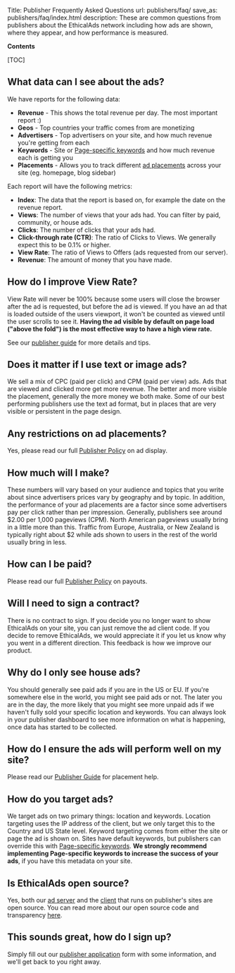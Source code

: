 Title: Publisher Frequently Asked Questions
url: publishers/faq/
save_as: publishers/faq/index.html
description: These are common questions from publishers about the EthicalAds network including how ads are shown, where they appear, and how performance is measured.

**Contents**

[TOC]

## What data can I see about the ads?

We have reports for the following data:

* **Revenue** - This shows the total revenue per day. The most important report :)
* **Geos** - Top countries your traffic comes from are monetizing
* **Advertisers** - Top advertisers on your site, and how much revenue you're getting from each
* **Keywords** - Site or [Page-specific keywords](https://ethical-ad-client.readthedocs.io/en/latest/#page-specific-keywords) and how much revenue each is getting you
* **Placements** - Allows you to track different [ad placements](https://ethical-ad-client.readthedocs.io/en/latest/#ad-placement-reporting) across your site (eg. homepage, blog sidebar)

Each report will have the following metrics:

* **Index**: The data that the report is based on, for example the date on the revenue report.
* **Views**: The number of views that your ads had. You can filter by paid, community, or house ads.
* **Clicks**: The number of clicks that your ads had.
* **Click-through rate (CTR)**: The ratio of Clicks to Views. We generally expect this to be 0.1% or higher.
* **View Rate**: The ratio of Views to Offers (ads requested from our server).
* **Revenue**: The amount of money that you have made.

## How do I improve View Rate?

View Rate will never be 100% because some users will close the browser after the ad is requested,
but before the ad is viewed.
If you have an ad that is loaded outside of the users viewport,
it won't be counted as viewed until the user scrolls to see it.
**Having the ad visible by default on page load ("above the fold") is the most effective way to have a high view rate.**

See our [publisher guide]({filename}learning-hub/publisher-guide.md) for more details and tips.


## Does it matter if I use text or image ads?

We sell a mix of CPC (paid per click) and CPM (paid per view) ads.
Ads that are viewed and clicked more get more revenue.
The better and more visible the placement, generally the more money we both make.
Some of our best performing publishers use the text ad format,
but in places that are very visible or persistent in the page design.


## Any restrictions on ad placements?

Yes, please read our full [Publisher Policy](/publisher-policy/#ad-display) on ad display.


## How much will I make?

These numbers will vary based on your audience and topics that you write about
since advertisers prices vary by geography and by topic.
In addition, the performance of your ad placements are a factor
since some advertisers pay per click rather than per impression.
Generally, publishers see around $2.00 per 1,000 pageviews (CPM).
North American pageviews usually bring in a little more than this.
Traffic from Europe, Australia, or New Zealand is typically right about $2
while ads shown to users in the rest of the world usually bring in less.


## How can I be paid?

Please read our full [Publisher Policy](/publisher-policy/#payouts) on payouts.


## Will I need to sign a contract?

There is no contract to sign.
If you decide you no longer want to show EthicalAds on your site,
you can just remove the ad client code.
If you decide to remove EthicalAds, we would appreciate it if you let us know why
you went in a different direction.
This feedback is how we improve our product.


## Why do I only see house ads?

You should generally see paid ads if you are in the US or EU.
If you're somewhere else in the world,
you might see paid ads or not.
The later you are in the day,
the more likely that you might see more unpaid ads if we haven't fully sold your specific location and keywords.
You can always look in your publisher dashboard to see more information on what is happening, once data has started to be collected.

## How do I ensure the ads will perform well on my site?

Please read our [Publisher Guide](/publisher-guide) for placement help.


## How do you target ads?

We target ads on two primary things: location and keywords.
Location targeting uses the IP address of the client,
but we only target this to the Country and US State level.
Keyword targeting comes from either the site or page the ad is shown on.
Sites have default keywords,
but publishers can override this with [Page-specific keywords](https://ethical-ad-client.readthedocs.io/en/latest/#page-specific-keywords).
**We strongly recommend implementing Page-specific keywords to increase the success of your ads**,
if you have this metadata on your site.


## Is EthicalAds open source?

Yes, both our [ad server](https://github.com/readthedocs/ethical-ad-server)
and the [client](https://github.com/readthedocs/ethical-ad-client) that runs on publisher's sites are open source.
You can read more about our open source code and transparency [here]({filename}open-source.md).


## This sounds great, how do I sign up?

Simply fill out our [publisher application](/publishers/#inbound-form) form with some information,
and we'll get back to you right away.
